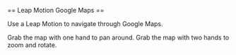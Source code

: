 == Leap Motion Google Maps ==

Use a Leap Motion to navigate through Google Maps.

Grab the map with one hand to pan around.
Grab the map with two hands to zoom and rotate.
